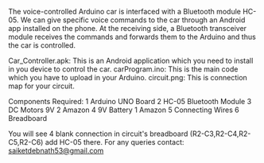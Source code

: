 The voice-controlled Arduino car is interfaced with a Bluetooth module HC-05. We can give specific voice commands to the car through an Android app installed on the phone. At the receiving side, a Bluetooth transceiver module receives the commands and forwards them to the Arduino and thus the car is controlled.

Car_Controller.apk: This is an Android application which you need to install in you device to control the car.
carProgram.ino: This is the main code which you have to upload in your Arduino.
circuit.png: This is connection map for your circuit.

Components Required:
  1	Arduino UNO Board
  2	HC-05 Bluetooth Module
  3	DC Motors 9V	2	Amazon
  4	9V Battery	1	Amazon
  5	Connecting Wires
  6	Breadboard

You will see 4 blank connection in circuit's breadboard (R2-C3,R2-C4,R2-C5,R2-C6) add HC-05 there.
For any queries contact: saiketdebnath53@gmail.com
